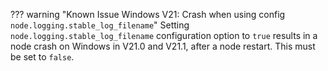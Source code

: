 ??? warning "Known Issue Windows V21: Crash when using config `node.logging.stable_log_filename`"
	Setting `node.logging.stable_log_filename` configuration option to `true` results in a node crash on Windows in V21.0 and V21.1, after a node restart. This must be set to `false`.
